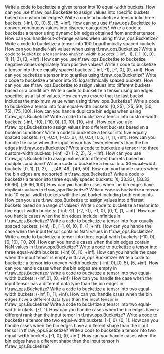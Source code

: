 Write a code to bucketize a given tensor into 10 equal-width buckets.
How can you use tf.raw_ops.Bucketize to assign values into specific buckets based on custom bin edges?
Write a code to bucketize a tensor into three buckets: (-inf, 0), [0, 5), [5, +inf).
How can you use tf.raw_ops.Bucketize to convert continuous values into discrete categories?
Write a code to bucketize a tensor using dynamic bin edges obtained from another tensor.
How can you handle out-of-range values when using tf.raw_ops.Bucketize?
Write a code to bucketize a tensor into 100 logarithmically spaced buckets.
How can you handle NaN values when using tf.raw_ops.Bucketize?
Write a code to bucketize a tensor into uneven-width buckets: (-inf, -1), [-1, 0), [0, 1), [1, 3), [3, +inf).
How can you use tf.raw_ops.Bucketize to bucketize negative values separately from positive values?
Write a code to bucketize a tensor into three equally spaced buckets: (-inf, -1), [-1, 0], (0, +inf).
How can you bucketize a tensor into quartiles using tf.raw_ops.Bucketize?
Write a code to bucketize a tensor into 20 logarithmically spaced buckets.
How can you use tf.raw_ops.Bucketize to assign values into different buckets based on a condition?
Write a code to bucketize a tensor using bin edges specified as a list of values.
How can you ensure that the last bucket includes the maximum value when using tf.raw_ops.Bucketize?
Write a code to bucketize a tensor into four equal-width buckets: [0, 25), [25, 50), [50, 75), [75, 100].
How can you handle duplicate bin edges when using tf.raw_ops.Bucketize?
Write a code to bucketize a tensor into custom-width buckets: (-inf, -10), [-10, 0), [0, 10), [10, +inf).
How can you use tf.raw_ops.Bucketize to assign values into different buckets based on a boolean condition?
Write a code to bucketize a tensor into five equally spaced buckets: [-1, -0.5), [-0.5, 0), [0, 0.5), [0.5, 1), [1, +inf).
How can you handle the case when the input tensor has fewer elements than the bin edges in tf.raw_ops.Bucketize?
Write a code to bucketize a tensor into three custom-width buckets: (-inf, -2), [-2, 2), [2, +inf).
How can you use tf.raw_ops.Bucketize to assign values into different buckets based on multiple conditions?
Write a code to bucketize a tensor into 50 equal-width buckets: [0, 1), [1, 2), ..., [48, 49), [49, 50).
How can you handle cases when the bin edges are not sorted in tf.raw_ops.Bucketize?
Write a code to bucketize a tensor into three equally spaced buckets: [0, 33.33), [33.33, 66.66), [66.66, 100].
How can you handle cases when the bin edges have duplicate values in tf.raw_ops.Bucketize?
Write a code to bucketize a tensor into 10 equal-width buckets with the last bucket including both endpoints.
How can you use tf.raw_ops.Bucketize to assign values into different buckets based on a range of values?
Write a code to bucketize a tensor into five equal-width buckets: (-inf, -2), [-2, -1), [-1, 0), [0, 1), [1, +inf).
How can you handle cases when the bin edges include infinities in tf.raw_ops.Bucketize?
Write a code to bucketize a tensor into four equally spaced buckets: (-inf, -1), [-1, 0], (0, 1], (1, +inf).
How can you handle the case when the input tensor contains NaN values in tf.raw_ops.Bucketize?
Write a code to bucketize a tensor into three equal-width buckets: [-10, 0), [0, 10), [10, 20].
How can you handle cases when the bin edges contain NaN values in tf.raw_ops.Bucketize?
Write a code to bucketize a tensor into three equal-width buckets: (-inf, 0), [0, +inf).
How can you handle the case when the input tensor is empty in tf.raw_ops.Bucketize?
Write a code to bucketize a tensor into uneven-width buckets: (-inf, 0), [0, 5), (5, +inf).
How can you handle cases when the bin edges are empty in tf.raw_ops.Bucketize?
Write a code to bucketize a tensor into two equal-width buckets: (-inf, 0], (0, +inf).
How can you handle the case when the input tensor has a different data type than the bin edges in tf.raw_ops.Bucketize?
Write a code to bucketize a tensor into two equal-width buckets: (-inf, 1), [1, +inf).
How can you handle cases when the bin edges have a different data type than the input tensor in tf.raw_ops.Bucketize?
Write a code to bucketize a tensor into two equal-width buckets: [-1, 1).
How can you handle cases when the bin edges have a different rank than the input tensor in tf.raw_ops.Bucketize?
Write a code to bucketize a tensor into two equal-width buckets: [-1, 0), (0, 1].
How can you handle cases when the bin edges have a different shape than the input tensor in tf.raw_ops.Bucketize?
Write a code to bucketize a tensor into two equal-width buckets: [-1, 0], (0, +inf).
How can you handle cases when the bin edges have a different shape than the input tensor in tf.raw_ops.Bucketize?